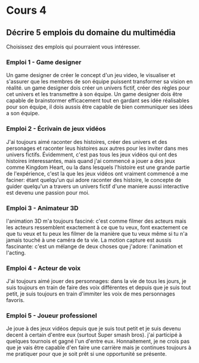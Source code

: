 # Cours 4
## Décrire 5 emplois du domaine du multimédia
Choisissez des emplois qui pourraient vous intéresser. 

### Emploi 1 - Game designer
Un game designer de créer le concept d'un jeu video, le visualiser et s'assurer que les membres de son équipe puissent transformer sa vision en réalité. un game designer dois créer un univers fictif, créer des règles pour cet univers et les transmettre à son équipe. Un game designer dois être capable de brainstormer efficacement tout en gardant ses idée réalisables pour son équipe, il dois aussis être capable de bien communiquer ses idées a son équipe.

### Emploi 2 - Écrivain de jeux vidéos
J'ai toujours aimé raconter des histoires, créer des univers et des personages et raconter leus histoires aux autres pour les inviter dans mes univers fictifs. Évidemment, c'est pas tous les jeux vidéos qui ont des histoires interessantes, mais quand j'ai commencé a jouer a des jeux comme Kingdom Heart, ou la dans lesquels l'histoire est une grande partie de l'expérience, c'est la que les jeux vidéos ont vraiment commencé a me faciner: étant quelqu'un qui adore raconter des histoire, le concepte de guider quelqu'un a travers un univers fictif d'une maniere aussi interactive est devenu une passion pour moi.

### Emploi 3 - Animateur 3D
l'animation 3D m'a toujours fasciné: c'est comme filmer des acteurs mais les acteurs ressemblent exactement à ce que tu veux, font exactement ce que tu veux et tu peux les filmer de la manière que tu veux même si tu n'a jamais touché à une caméra de ta vie. La motion capture est aussis fascinante: c'est un mélange de deux choses que j'adore: l'animation et l'acting. 

### Emploi 4 - Acteur de voix
J'ai toujours aimé jouer des personnages: dans la vie de tous les jours, je suis toujours en train de faire des voix différentes et depuis que je suis tout petit, je suis toujours en train d'immiter les voix de mes personnages favoris.

### Emploi 5 - Joueur professionel
Je joue à des jeux vidéos depuis que je suis tout petit et je suis devenu decent à certain d'entre eux (surtout Super smash bros). j'ai participé à quelques tournois et gagné l'un d'entre eux. Honnaitement, je ne crois pas que je vais être capable d'en faire une carrière mais je continues toujours à me pratiquer pour que je soit prêt si une opportunité se présente.


